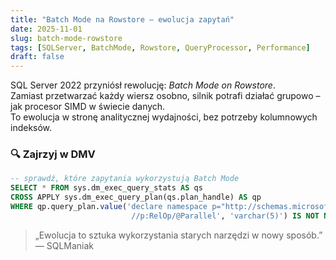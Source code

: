 ```yaml
---
title: "Batch Mode na Rowstore – ewolucja zapytań"
date: 2025-11-01
slug: batch-mode-rowstore
tags: [SQLServer, BatchMode, Rowstore, QueryProcessor, Performance]
draft: false
---
```


SQL Server 2022 przyniósł rewolucję: *Batch Mode on Rowstore*.  
Zamiast przetwarzać każdy wiersz osobno, silnik potrafi działać grupowo – jak procesor SIMD w świecie danych.  
To ewolucja w stronę analitycznej wydajności, bez potrzeby kolumnowych indeksów.

### 🔍 Zajrzyj w DMV
```sql
-- sprawdź, które zapytania wykorzystują Batch Mode
SELECT * FROM sys.dm_exec_query_stats AS qs
CROSS APPLY sys.dm_exec_query_plan(qs.plan_handle) AS qp
WHERE qp.query_plan.value('declare namespace p="http://schemas.microsoft.com/sqlserver/2004/07/showplan"; 
                           //p:RelOp/@Parallel', 'varchar(5)') IS NOT NULL;
```

> „Ewolucja to sztuka wykorzystania starych narzędzi w nowy sposób.” — SQLManiak
